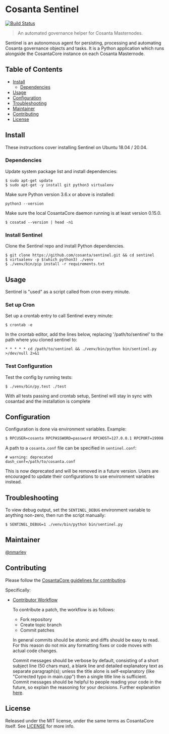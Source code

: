 # Cosanta Sentinel

[![Build Status](https://travis-ci.org/cosanta/sentinel.svg?branch=master)](https://travis-ci.org/cosanta/sentinel)

> An automated governance helper for Cosanta Masternodes.

Sentinel is an autonomous agent for persisting, processing and automating Cosanta governance objects and tasks. It is a Python application which runs alongside the CosantaCore instance on each Cosanta Masternode.

## Table of Contents
- [Install](#install)
  - [Dependencies](#dependencies)
- [Usage](#usage)
- [Configuration](#configuration)
- [Troubleshooting](#troubleshooting)
- [Maintainer](#maintainer)
- [Contributing](#contributing)
- [License](#license)

## Install

These instructions cover installing Sentinel on Ubuntu 18.04 / 20.04.

### Dependencies

Update system package list and install dependencies:

    $ sudo apt-get update
    $ sudo apt-get -y install git python3 virtualenv

Make sure Python version 3.6.x or above is installed:

    python3 --version

Make sure the local CosantaCore daemon running is at least version 0.15.0.

    $ cosatad --version | head -n1

### Install Sentinel

Clone the Sentinel repo and install Python dependencies.

    $ git clone https://github.com/cosanta/sentinel.git && cd sentinel
    $ virtualenv -p $(which python3) ./venv
    $ ./venv/bin/pip install -r requirements.txt

## Usage

Sentinel is "used" as a script called from cron every minute.

### Set up Cron

Set up a crontab entry to call Sentinel every minute:

    $ crontab -e

In the crontab editor, add the lines below, replacing '/path/to/sentinel' to the path where you cloned sentinel to:

    * * * * * cd /path/to/sentinel && ./venv/bin/python bin/sentinel.py >/dev/null 2>&1

### Test Configuration

Test the config by running tests:

    $ ./venv/bin/py.test ./test

With all tests passing and crontab setup, Sentinel will stay in sync with cosantad and the installation is complete

## Configuration

Configuration is done via environment variables. Example:

```sh
$ RPCUSER=cosanta RPCPASSWORD=password RPCHOST=127.0.0.1 RPCPORT=19998 ./venv/bin/python bin/sentinel.py
```

A path to a `cosanta.conf` file can be specified in `sentinel.conf`:

    # warning: deprecated
    dash_conf=/path/to/cosanta.conf

This is now deprecated and will be removed in a future version. Users are encouraged to update their configurations to use environment variables instead.


## Troubleshooting

To view debug output, set the `SENTINEL_DEBUG` environment variable to anything non-zero, then run the script manually:

    $ SENTINEL_DEBUG=1 ./venv/bin/python bin/sentinel.py

## Maintainer

[@nmarley](https://github.com/nmarley)

## Contributing

Please follow the [CosantaCore guidelines for contributing](https://github.com/cosanta/cosanta-core/blob/master/CONTRIBUTING.md).

Specifically:

* [Contributor Workflow](https://github.com/cosanta/cosanta-core/blob/master/CONTRIBUTING.md#contributor-workflow)

    To contribute a patch, the workflow is as follows:

    * Fork repository
    * Create topic branch
    * Commit patches

    In general commits should be atomic and diffs should be easy to read. For this reason do not mix any formatting fixes or code moves with actual code changes.

    Commit messages should be verbose by default, consisting of a short subject line (50 chars max), a blank line and detailed explanatory text as separate paragraph(s); unless the title alone is self-explanatory (like "Corrected typo in main.cpp") then a single title line is sufficient. Commit messages should be helpful to people reading your code in the future, so explain the reasoning for your decisions. Further explanation [here](http://chris.beams.io/posts/git-commit/).

## License

Released under the MIT license, under the same terms as CosantaCore itself. See [LICENSE](LICENSE) for more info.
